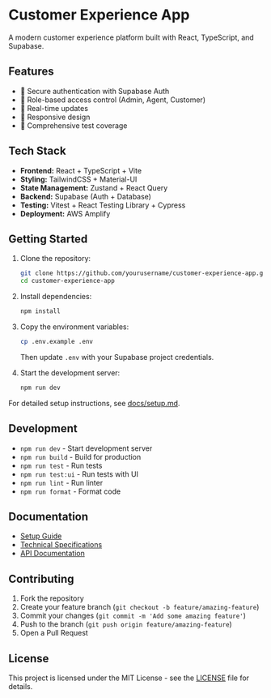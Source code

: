 # Customer Experience App

A modern customer experience platform built with React, TypeScript, and Supabase.

## Features

- 🔐 Secure authentication with Supabase Auth
- 👥 Role-based access control (Admin, Agent, Customer)
- 🎯 Real-time updates
- 📱 Responsive design
- 🧪 Comprehensive test coverage

## Tech Stack

- **Frontend:** React + TypeScript + Vite
- **Styling:** TailwindCSS + Material-UI
- **State Management:** Zustand + React Query
- **Backend:** Supabase (Auth + Database)
- **Testing:** Vitest + React Testing Library + Cypress
- **Deployment:** AWS Amplify

## Getting Started

1. Clone the repository:
   ```bash
   git clone https://github.com/yourusername/customer-experience-app.git
   cd customer-experience-app
   ```

2. Install dependencies:
   ```bash
   npm install
   ```

3. Copy the environment variables:
   ```bash
   cp .env.example .env
   ```
   Then update `.env` with your Supabase project credentials.

4. Start the development server:
   ```bash
   npm run dev
   ```

For detailed setup instructions, see [docs/setup.md](docs/setup.md).

## Development

- `npm run dev` - Start development server
- `npm run build` - Build for production
- `npm run test` - Run tests
- `npm run test:ui` - Run tests with UI
- `npm run lint` - Run linter
- `npm run format` - Format code

## Documentation

- [Setup Guide](docs/setup.md)
- [Technical Specifications](docs/specs/)
- [API Documentation](docs/api/)

## Contributing

1. Fork the repository
2. Create your feature branch (`git checkout -b feature/amazing-feature`)
3. Commit your changes (`git commit -m 'Add some amazing feature'`)
4. Push to the branch (`git push origin feature/amazing-feature`)
5. Open a Pull Request

## License

This project is licensed under the MIT License - see the [LICENSE](LICENSE) file for details.

